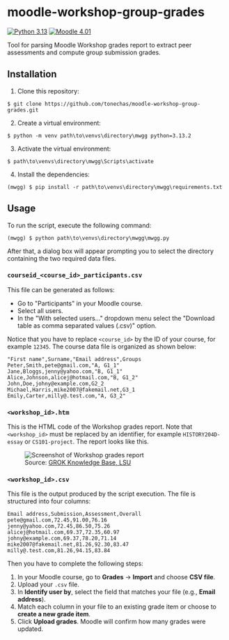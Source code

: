 # moodle-workshop-group-grades
[![Python 3.13](https://img.shields.io/badge/python-3.13-blue.svg)](https://www.python.org/downloads/release/python-3130/)
[![Moodle 4.01](https://img.shields.io/badge/moodle-4.01-orange.svg)](https://moodle.org/)

Tool for parsing Moodle Workshop grades report to extract peer assessments and compute group submission grades.


## Installation

1. Clone this repository:
```console
$ git clone https://github.com/tonechas/moodle-workshop-group-grades.git
```

2. Create a virtual environment:
```console
$ python -m venv path\to\venvs\directory\mwgg python=3.13.2
```

3. Activate the virtual environment:
```console
$ path\to\venvs\directory\mwgg\Scripts\activate
```

4. Install the dependencies:
```console
(mwgg) $ pip install -r path\to\venvs\directory\mwgg\requirements.txt
```

## Usage
To run the script, execute the following command:
```console
(mwgg) $ python path\to\venvs\directory\mwgg\mwgg.py
```

After that, a dialog box will appear prompting you to select the directory containing the two required data files.

### `courseid_<course_id>_participants.csv`

This file can be generated as follows:
- Go to "Participants" in your Moodle course.
- Select all users.
- In the "With selected users..." dropdown menu select the "Download table as comma separated values (.csv)" option.

Notice that you have to replace `<course_id>` by the ID of your course, for example `12345`. The course data file is organized as shown below:
```text
"First name",Surname,"Email address",Groups
Peter,Smith,pete@gmail.com,"A, G1_1"
Jane,Bloggs,jenny@yahoo.com,"B, G1_1"
Alice,Johnson,alicej@hotmail.com,"B, G1_2"
John,Doe,johny@example.com,G2_2
Michael,Harris,mike2007@fakemail.net,G3_1
Emily,Carter,milly@.test.com,"A, G3_2"
```

### `<workshop_id>.htm`

This is the HTML code of the Workshop grades report. Note that `<workshop_id>` must be replaced by an identifier, for example `HISTORY204D-essay` or `CS101-project`. The report looks like this.

<figure>
  <img src="https://grok.lsu.edu/image/56192.jpg" alt="Screenshot of Workshop grades report" width="auto">
  <figcaption>Source: <a href="https://grok.lsu.edu/article.aspx?articleid=56192">GROK Knowledge Base, LSU</a></figcaption>
</figure>

### `<workshop_id>.csv`

This file is the output produced by the script execution. The file is structured into four columns:
```text
Email address,Submission,Assessment,Overall
pete@gmail.com,72.45,91.00,76.16
jenny@yahoo.com,72.45,86.50,75.26
alicej@hotmail.com,69.37,72.35,60.97
johny@example.com,69.37,78.20,71.14
mike2007@fakemail.net,81.26,92.30,83.47
milly@.test.com,81.26,94.15,83.84
```
Then you have to complete the following steps:
1. In your Moodle course, go to **Grades** → **Import** and choose **CSV file**.
2. Upload your `.csv` file.
3. In **Identify user by**, select the field that matches your file (e.g., **Email address**).
4. Match each column in your file to an existing grade item or choose to **create a new grade item**.
5. Click **Upload grades**. Moodle will confirm how many grades were updated.
